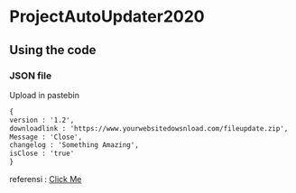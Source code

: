 # ProjectAutoUpdater2020


## Using the code

### JSON file

Upload in pastebin


````xml
{
version : '1.2',
downloadlink : 'https://www.yourwebsitedowsnload.com/fileupdate.zip',
Message : 'Close',
changelog : 'Something Amazing',
isClose : 'true'
}
````

referensi : <a href="http://coding4ever.net/blog/2016/01/10/paket-nuget-yang-wajib-dicoba-bagian-number-2-autoupdater-dot-net/">Click Me</a>
